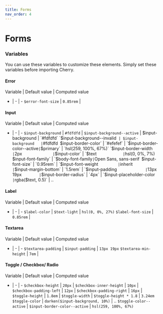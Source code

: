 ```yaml
---
title: Forms
nav_order: 4
---
```


# Forms

### Variables

You can use these variables to customize these elements. Simply set these variables before importing Cherry.

#### Error

Variable | Default value | Computed value
- | - | -
`$error-font-size` | `0.85rem` |

#### Input

Variable | Default value | Computed value
- | - | -
`$input-background`           | `#fdfdfd`           |
`$input-background--active`   | $input-background   | `#fdfdfd`
`$input-background--invalid`  | $input-background   | `#fdfdfd`
`$input-border-color`         | `#efefef`           |
`$input-border-color--active` | `$primary`          | `hsl(259, 100%, 67%)`
`$input-border-width`         | `2px`               |
`$input-color`                | `$text`             | `hsl(0, 0%, 7%)`
`$input-font-family`          | `$body-font-family` | `Open Sans, sans-serif`
`$input-font-size`            | `0.95rem`           |
`$input-font-weight`          | `inherit`           |
`$input-margin-bottom`        | `1.5rem`            |
`$input-padding`              | `13px 19px`         |
`$input-border-radius`        | `4px`               |
`$input-placeholder-color`    | `rgba($text, 0.5)`  | ..

#### Label

Variable | Default value | Computed value
- | - | -
`$label-color`            | `$text-light` | `hsl(0, 0%, 27%)`
`$label-font-size`        | `0.85rem` |

#### Textarea

Variable | Default value | Computed value
- | - | -
`$textarea-padding`       | `$input-padding` | `13px 19px`
`$textarea-min-height`    | `7em` |

#### Toggle / Checkbox/ Radio

Variable | Default value | Computed value
- | - | -
`$checkbox-height`        | `20px`                           |
`$checkbox-inner-height`  | `10px`                           |
`$checkbox-padding-left`  | `12px`                           |
`$checkbox-padding-right` | `16px`                           |
`$toggle-height`          | `1.8em`                          |
`$toggle-width`           | `$toggle-height * 1.8`           | `3.24em`
`$toggle-color`           | `darken($input-background, 10%)` | ..
`$toggle-color--active`   | `$input-border-color--active`    | `hsl(259, 100%, 67%)`
